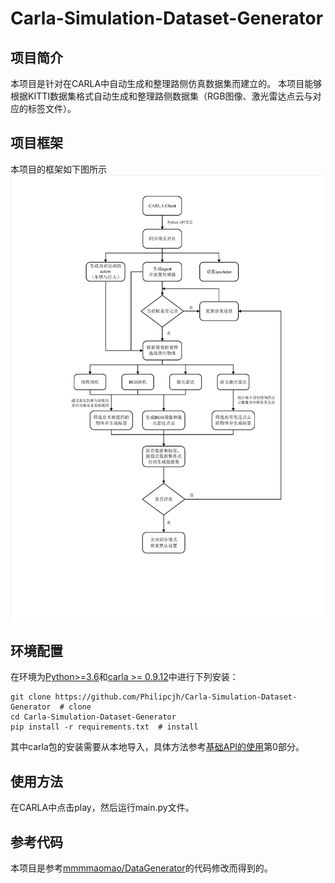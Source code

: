 # Carla-Simulation-Dataset-Generator

## 项目简介
本项目是针对在CARLA中自动生成和整理路侧仿真数据集而建立的。
本项目能够根据KITTI数据集格式自动生成和整理路侧数据集（RGB图像、激光雷达点云与对应的标签文件）。

## 项目框架
本项目的框架如下图所示
![image](framework.jpg)

## 环境配置 
在环境为[Python>=3.6](https://www.python.org)和[carla >= 0.9.12](https://carla.readthedocs.io/en/0.9.12/)中进行下列安装：

    git clone https://github.com/Philipcjh/Carla-Simulation-Dataset-Generator  # clone
    cd Carla-Simulation-Dataset-Generator
    pip install -r requirements.txt  # install

其中carla包的安装需要从本地导入，具体方法参考[基础API的使用](https://zhuanlan.zhihu.com/p/340031078)第0部分。

## 使用方法
在CARLA中点击play，然后运行main.py文件。

## 参考代码
本项目是参考[mmmmaomao/DataGenerator](https://github.com/mmmmaomao/DataGenerator)的代码修改而得到的。